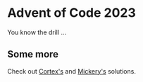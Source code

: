 # Advent of Code 2023

You know the drill ...

## Some more

Check out [Cortex's](https://github.com/cortex359/advent-of-code) and [Mickery's](https://github.com/Mickery12/Advent-of-Code) solutions.
